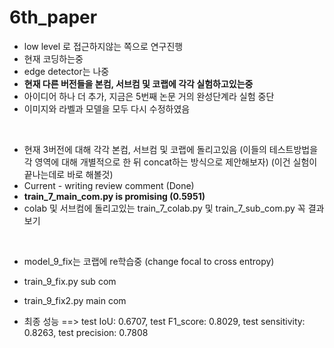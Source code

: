 # 6th_paper
* low level 로 접근하지않는 쪽으로 연구진행
* 현재 코딩하는중
* edge detector는 나중
* **현재 다른 버전들을 본컴, 서브컴 및 코랩에 각각 실험하고있는중**
* 아이디어 하나 더 추가, 지금은 5번째 논문 거의 완성단계라 실험 중단
* 이미지와 라벨과 모델을 모두 다시 수정하였음
<br/>

* 현재 3버전에 대해 각각 본컴, 서브컴 및 코랩에 돌리고있음 (이들의 테스트방법을 각 영역에 대해 개별적으로 한 뒤 concat하는 방식으로 제안해보자)
(이건 실험이 끝나는데로 바로 해볼것)
* Current - writing review comment (Done)
* **train_7_main_com.py is promising (0.5951)**
* colab 및 서브컴에 돌리고있는 train_7_colab.py 및 train_7_sub_com.py 꼭 결과보기
<br/>

* model_9_fix는 코랩에 re학습중 (change focal to cross entropy)
* train_9_fix.py sub com
* train_9_fix2.py main com

* 최종 성능 ==> test IoU: 0.6707, test F1_score: 0.8029, test sensitivity: 0.8263, test precision: 0.7808
